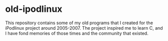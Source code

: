 # old-ipodlinux

This repository contains some of my old programs that I created for the iPodlinux project around 2005-2007. The project inspired me to learn C, and I have fond memories of those times and the community that existed.
